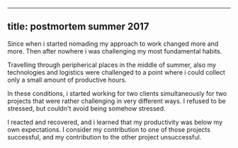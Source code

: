 ----
title: postmortem summer 2017
----

Since when i started nomading my approach to work changed more and
more. Then after nowhere i was challenging my most fundamental habits.

Travelling through peripherical places in the middle of summer, also
my technologies and logistics were challenged to a point where i could
collect only a small amount of productive hours.

In these conditions, i started working for two clients simultaneously
for two projects that were rather challenging in very different ways.
I refused to be stressed, but couldn't avoid being somehow stressed.

I reacted and recovered, and i learned that my productivity was below
my own expectations. I consider my contribution to one of those
projects successful, and my contribution to the other project
unsuccessful.


